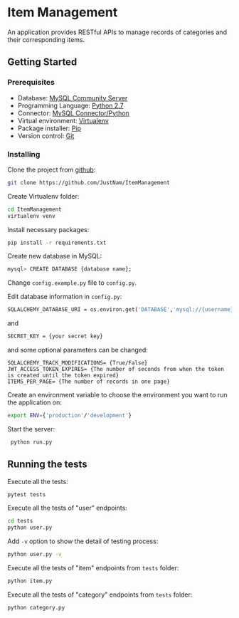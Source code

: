
# Item Management

An application provides RESTful APIs to manage records of categories and their corresponding items.

## Getting Started

### Prerequisites
- Database: [MySQL Community Server](https://dev.mysql.com/downloads/mysql/)
- Programming Language: [ Python 2.7 ](https://www.python.org/download/releases/2.7/) 
- Connector: [ MySQL Connector/Python ](https://dev.mysql.com/downloads/connector/python/) 
- Virtual environment: [ Virtualenv ](https://virtualenv.pypa.io/en/latest/) 
- Package installer: [ Pip ](https://pip.pypa.io/en/urdy/installing/) 
- Version control: [ Git ](https://git-scm.com/downloads)





### Installing

Clone the project from [github](https://github.com):

```sh
git clone https://github.com/JustNam/ItemManagement
```


Create Virtualenv folder:

```sh
cd ItemManagement
virtualenv venv
```

Install necessary packages:
```sh
pip install -r requirements.txt
```
 
Create new database in MySQL:
```sh
mysql> CREATE DATABASE {database name};
```

Change `config.example.py` file to `config.py`.

Edit database information in `config.py`:
```sh
SQLALCHEMY_DATABASE_URI = os.environ.get('DATABASE','mysql://{username}:{password}@localhost/{database name}') 
```
and 
```sh
SECRET_KEY = {your secret key}
```
and some optional parameters can be changed:
```
SQLALCHEMY_TRACK_MODIFICATIONS= {True/False}
JWT_ACCESS_TOKEN_EXPIRES= {The number of seconds from when the token is created until the token expired}
ITEMS_PER_PAGE= {The number of records in one page}
```
 
Create an environment variable to choose the environment you want to run the application on:
```sh
export ENV={'production'/'development'}
```

Start the server: 
```sh
 python run.py
 ```
 



## Running the tests
Execute all the tests:
```sh
pytest tests
```

Execute all the tests of "user" endpoints:
```sh
cd tests
python user.py
```
Add `-v` option to show the detail of testing process:
```sh
python user.py -v
```

Execute all the tests of "item" endpoints from `tests` folder:
```sh
python item.py
```

Execute all the tests of "category" endpoints from `tests` folder:
```sh
python category.py
```

